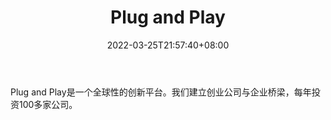 ﻿---
weight: 
title: "Plug and Play"
description: "Plug and Play是一个全球性的创新平台"
date: 2022-03-25T21:57:40+08:00
lastmod: 2022-03-25T16:45:40+08:00
draft: false
authors: ["Metabd"]
featuredImage: "plug-and-play.jpg"
link: ""
tags: ["投资机构","Plug and Play"]
categories: ["navigation"]
navigation: ["投资机构"]
lightgallery: true
toc: true
pinned: false
recommend: false
recommend1: false
---
Plug and Play是一个全球性的创新平台。我们建立创业公司与企业桥梁，每年投资100多家公司。
